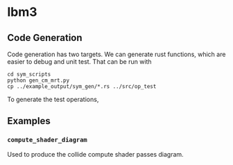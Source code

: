 # lbm3

## Code Generation

Code generation has two targets.
We can generate rust functions, which are easier to debug and unit test.
That can be run with
```
cd sym_scripts
python gen_cm_mrt.py 
cp ../example_output/sym_gen/*.rs ../src/op_test
```

To generate the test operations, 

## Examples

### `compute_shader_diagram`

Used to produce the collide compute shader passes diagram.
